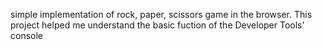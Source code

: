 simple implementation of rock, paper, scissors game in the browser.
This project helped me understand the basic fuction of the Developer Tools' console
